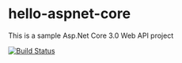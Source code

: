 # hello-aspnet-core
This is a sample Asp.Net Core 3.0 Web API project

[![Build Status](https://dev.azure.com/khairulanwarmohdraya/hello-aspnetcore/_apis/build/status/khairulanwar-mohdraya.hello-aspnetcore?branchName=main)](https://dev.azure.com/khairulanwarmohdraya/hello-aspnetcore/_build/latest?definitionId=1&branchName=main)